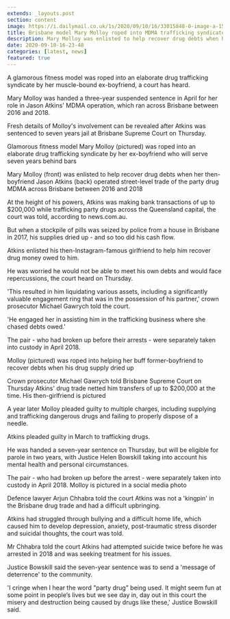 ```yaml
---
extends: _layouts.post
section: content
image: https://i.dailymail.co.uk/1s/2020/09/10/16/33015848-0-image-a-15_1599750913810.jpg 
title: Brisbane model Mary Molloy roped into MDMA trafficking syndicate by her buff ex-boyfriend 
description: Mary Molloy was enlisted to help recover drug debts when her then-boyfriend Jason Atkins operated street-level trade of  MDMA across Brisbane between 2016 and 2018. 
date: 2020-09-10-16-23-48 
categories: [latest, news] 
featured: true 
--- 
```

A glamorous fitness model was roped into an elaborate drug trafficking syndicate by her muscle-bound ex-boyfriend, a court has heard. 

Mary Molloy was handed a three-year suspended sentence in April for her role in Jason Atkins' MDMA operation, which ran across Brisbane between 2016 and 2018. 

Fresh details of Molloy's involvement can be revealed after Atkins was sentenced to seven years jail at Brisbane Supreme Court on Thursday.  

Glamorous fitness model Mary Molloy (pictured) was roped into an elaborate drug trafficking syndicate by her ex-boyfriend who will serve seven years behind bars

Mary Molloy (front) was enlisted to help recover drug debts when her then-boyfriend Jason Atkins (back) operated street-level trade of the party drug MDMA across Brisbane between 2016 and 2018

At the height of his powers, Atkins was making bank transactions of up to $200,000 while trafficking party drugs across the Queensland capital, the court was told, according to news.com.au.  

But when a stockpile of pills was seized by police from a house in Brisbane in 2017, his supplies dried up - and so too did his cash flow. 

Atkins enlisted his then-Instagram-famous girlfriend to help him recover drug money owed to him.  

He was worried he would not be able to meet his own debts and would face repercussions, the court heard on Thursday. 

'This resulted in him liquidating various assets, including a significantly valuable engagement ring that was in the possession of his partner,' crown prosecutor Michael Gawrych told the court. 

'He engaged her in assisting him in the trafficking business where she chased debts owed.' 

The pair - who had broken up before their arrests - were separately taken into custody in April 2018. 

Molloy (pictured) was roped into helping her buff former-boyfriend to recover debts when his drug supply dried up 

Crown prosecutor Michael Gawrych told Brisbane Supreme Court on Thursday Atkins' drug trade netted him transfers of up to $200,000 at the time. His then-girlfriend is pictured 

A year later Molloy pleaded guilty to multiple charges, including supplying and trafficking dangerous drugs and failing to properly dispose of a needle.  

Atkins pleaded guilty in March to trafficking drugs.

He was handed a seven-year sentence on Thursday, but will be eligible for parole in two years, with Justice Helen Bowskill taking into account his mental health and personal circumstances. 

The pair - who had broken up before the arrest - were separately taken into custody in April 2018. Molloy is pictured in a social media photo 

Defence lawyer Arjun Chhabra told the court Atkins was not a 'kingpin' in the Brisbane drug trade and had a difficult upbringing.

Atkins had struggled through bullying and a difficult home life, which caused him to develop depression, anxiety, post-traumatic stress disorder and suicidal thoughts, the court was told.

Mr Chhabra told the court Atkins had attempted suicide twice before he was arrested in 2018 and was seeking treatment for his issues.

Justice Bowskill said the seven-year sentence was to send a 'message of deterrence' to the community.

'I cringe when I hear the word "party drug" being used. It might seem fun at some point in people’s lives but we see day in, day out in this court the misery and destruction being caused by drugs like these,' Justice Bowskill said.

